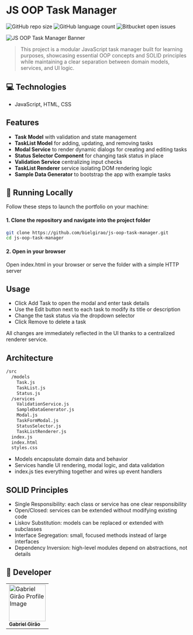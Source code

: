 # JS OOP Task Manager

![GitHub repo size](https://img.shields.io/github/repo-size/bielgirao/js-oop-task-manager?style=for-the-badge)
![GitHub language count](https://img.shields.io/github/languages/count/bielgirao/js-oop-task-manager?style=for-the-badge)
![Bitbucket open issues](https://img.shields.io/bitbucket/issues/bielgirao/js-oop-task-manager?style=for-the-badge)

<img src="https://i.postimg.cc/RC7hXhnp/js-oop-cover.jpg" alt="JS OOP Task Manager Banner">

> This project is a modular JavaScript task manager built for learning purposes, showcasing essential OOP concepts and SOLID principles while maintaining a clear separation between domain models, services, and UI logic.

## 💻 Technologies

- JavaScript, HTML, CSS

## Features

- **Task Model** with validation and state management  
- **TaskList Model** for adding, updating, and removing tasks  
- **Modal Service** to render dynamic dialogs for creating and editing tasks  
- **Status Selector Component** for changing task status in place  
- **Validation Service** centralizing input checks  
- **TaskList Renderer** service isolating DOM rendering logic  
- **Sample Data Generator** to bootstrap the app with example tasks

## 🚀 Running Locally

Follow these steps to launch the portfolio on your machine:

#### 1. Clone the repository and navigate into the project folder

```bash
git clone https://github.com/bielgirao/js-oop-task-manager.git
cd js-oop-task-manager
```

#### 2. Open in your browser

Open index.html in your browser or serve the folder with a simple HTTP server

## Usage

- Click Add Task to open the modal and enter task details
- Use the Edit button next to each task to modify its title or description
- Change the task status via the dropdown selector
- Click Remove to delete a task

All changes are immediately reflected in the UI thanks to a centralized renderer service.

## Architecture

```bash
/src
  /models
    Task.js
    TaskList.js
    Status.js
  /services
    ValidationService.js
    SampleDataGenerator.js
    Modal.js
    TaskFormModal.js
    StatusSelector.js
    TaskListRenderer.js
  index.js
  index.html
  styles.css
```
- Models encapsulate domain data and behavior
- Services handle UI rendering, modal logic, and data validation
- index.js ties everything together and wires up event handlers

## SOLID Principles

- Single Responsibility: each class or service has one clear responsibility
- Open/Closed: services can be extended without modifying existing code
- Liskov Substitution: models can be replaced or extended with subclasses
- Interface Segregation: small, focused methods instead of large interfaces
- Dependency Inversion: high-level modules depend on abstractions, not details

## 🤝 Developer

<table>
  <tr>
    <td>
      <a href="https://github.com/bielgirao" title="Gabriel Girão GitHub Profile">
        <img src="https://avatars.githubusercontent.com/u/72451904" width="100px;" alt="Gabriel Girão Profile Image"/><br>
        <sub>
          <b>Gabriel Girão</b>
        </sub>
      </a>
    </td>
  </tr>
</table>
